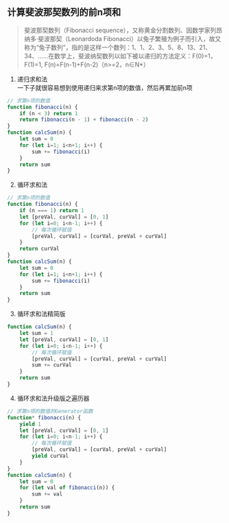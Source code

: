 ## 计算斐波那契数列的前n项和

> 斐波那契数列（Fibonacci sequence），又称黄金分割数列、因数学家列昂纳多·斐波那契（Leonardoda Fibonacci）以兔子繁殖为例子而引入，故又称为“兔子数列”，指的是这样一个数列：1、1、2、3、5、8、13、21、34、……在数学上，斐波纳契数列以如下被以递归的方法定义：F(0)=1，F(1)=1, F(n)=F(n-1)+F(n-2)（n>=2，n∈N*）

1. 递归求和法
<br>一下子就很容易想到使用递归来求第n项的数值，然后再累加前n项
```javascript
// 求第n项的数值
function fibonacci(n) {
    if (n < 3) return 1
    return fibonacci(n - 1) + fibonacci(n - 2)
}
function calcSum(n) {
    let sum = 0
    for (let i=1; i<n+1; i++) {
        sum += fibonacci(i)
    }
    return sum
}
```
2. 循环求和法
```javascript
// 求第n项的数值
function fibonacci(n) {
    if (n === 1) return 1
    let [preVal, curVal] = [0, 1]
    for (let i=0; i<n-1; i++) {
        // 每次循环赋值
        [preVal, curVal] = [curVal, preVal + curVal]
    }
    return curVal
}
function calcSum(n) {
    let sum = 0
    for (let i=1; i<n+1; i++) {
        sum += fibonacci(i)
    }
    return sum
}
```
3. 循环求和法精简版
```javascript
function calcSum(n) {
    let sum = 1
    let [preVal, curVal] = [0, 1]
    for (let i=0; i<n-1; i++) {
        // 每次循环赋值
        [preVal, curVal] = [curVal, preVal + curVal]
        sum += curVal
    }
    return sum
}
```
4. 循环求和法升级版之遍历器
```javascript
// 求第n项的数值的Generator函数
function* fibonacci(n) {
    yield 1
    let [preVal, curVal] = [0, 1]
    for (let i=0; i<n-1; i++) {
        // 每次循环赋值
        [preVal, curVal] = [curVal, preVal + curVal]
        yield curVal
    }
}
function calcSum(n) {
    let sum = 0
    for (let val of fibonacci(n)) {
        sum += val
    }
    return sum
}
```
